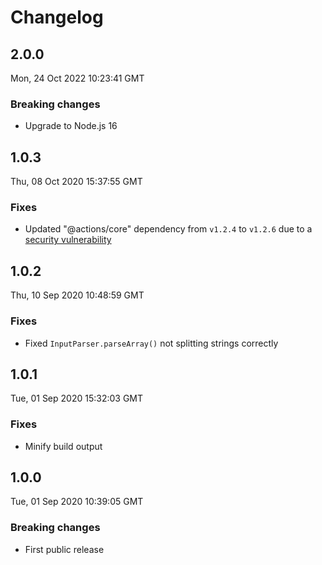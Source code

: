 # Changelog

## 2.0.0
Mon, 24 Oct 2022 10:23:41 GMT

### Breaking changes
- Upgrade to Node.js 16

## 1.0.3
Thu, 08 Oct 2020 15:37:55 GMT

### Fixes
- Updated "@actions/core" dependency from `v1.2.4` to `v1.2.6` due to a [security vulnerability](https://github.blog/changelog/2020-10-01-github-actions-deprecating-set-env-and-add-path-commands/)

## 1.0.2
Thu, 10 Sep 2020 10:48:59 GMT

### Fixes
- Fixed `InputParser.parseArray()` not splitting strings correctly

## 1.0.1
Tue, 01 Sep 2020 15:32:03 GMT

### Fixes
- Minify build output

## 1.0.0
Tue, 01 Sep 2020 10:39:05 GMT

### Breaking changes
- First public release


